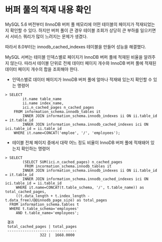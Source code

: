 # 버퍼 풀의 적재 내용 확인

MySQL 5.6 버전부터 IInnoDB 버퍼 풀 메모리에 어떤 테이블의 페이지가 적재되었는지 확인할 수 있다. 하지만 버퍼 풀이 큰 경우 테이블 조회가 상당히 큰 부하를 일으키면서 서비스 쿼리가 많이 느려지는 문제가 생겼다.

따라서 8.0부터는 innodb_cached_indexes 테이블을 만들어 성능을 해결했다.

MySQL 서버는 테이블 인덱스별로 페이지가 InnoDB 버퍼 풀에 적재된 비율을 알려주지 않는다. 따라서 테이블 단위로 전체 데이터 페이지 개수와 InnoDB 버퍼 풀에 적재된 데이터 페이지 개수의 합을 조회해야 한다.

* 인덱스별로 데이터 페이지가 InnoDB 버퍼 풀에 얼마나 적재돼 있는지 확인할 수 있는 명령어

```mysql
> SELECT 
		it.name table_name
		ii.name index_name,
		ici.n_cached_pages n_cached_pages
	FROM information_schema.innodb_tables it
		INNER JOIN information_schema.innodb_indexes ii ON ii.table_id = it.table_id
		INNER JOIN information_schema.innodb_cached_indexes ici ON ici.table_id = ii.table_id
	WHERE it.name=CONCAT('emplee', '/', 'employees');
```

* 테이블 전체 페이지 중에서 대략 어느 정도 비율이 InnoDB 버퍼 풀에 적재돼어 있는지 확인하는 명령어

```mysql
> SELECT
		(SELECT SUM(ici.n_cached_pages) n_cached_pages
		 FROM incormation_schema.innodb_tables it
     	INNER JOIN information_schema.innodb_indexes ii ON ii.table_id = it.table_id
     	INNER JOIN information_schema.innodb_cached_indexes ici ON ici.table_id = ii.table_id
     WHERE it.name=CONCAT(t.table_schema, '/', t.table_name)) as total_cached_pages,
     ((t.data_length + t.index_length - t.data_free)/@@innodb_page_size) as total_pages
  FROM information_schema.tables t
  WHERE t.table_schema='employees'
     AND t.table_name='employees';
     
 결과
 total_cached_pages | total_pages
 --------------------------------
                322 |  1668.0000
```

